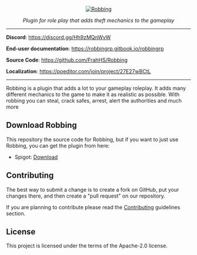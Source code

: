 <p align="center">
  <a href="https://robbingrp.gitbook.io/robbingrp"><img src="https://i.imgur.com/yNpDjw6.png" alt="Robbing"></a>
</p>
<p align="center">
    <em>Plugin for role play that adds theft mechanics to the gameplay</em>
</p>
<!-- <p align="center">
    <a href="https://bstats.org/plugin/bukkit/Robbing2/22346" alt="bstats servers">
        <img src="https://img.shields.io/bstats/servers/22346?color=5c769b&style=for-the-badge"/>
    </a>
    <a href="https://bstats.org/plugin/bukkit/Robbing2/22346" alt="bstats players">
        <img src="https://img.shields.io/bstats/players/22346?color=5c769b&style=for-the-badge"/>
    </a>
    <a href="https://discord.gg/Hh9zMQnWvW" alt="Discord">
        <img src="https://img.shields.io/discord/1023367722496700477?label=discord&style=for-the-badge&color=5c769b"/>
    </a>
</p> -->

---

**Discord**: <a href="https://discord.gg/Hh9zMQnWvW" target="_blank">https://discord.gg/Hh9zMQnWvW</a>

**End-user documentation**: <a href="https://robbingrp.gitbook.io/robbingrp" target="_blank">https://robbingrp.gitbook.io/robbingrp</a>

**Source Code**: <a href="https://github.com/FrahHS/Robbing" target="_blank">https://github.com/FrahHS/Robbing</a>

**Localization**: <a href="https://poeditor.com/join/project/27E27wBCtL" target="_blank">https://poeditor.com/join/project/27E27wBCtL</a>

---

Robbing is a plugin that adds a lot to your gameplay roleplay. It adds many different mechanics to the game to make it as realistic as possible. With robbing you can steal, crack safes, arrest, alert the authorities and much more

## Download Robbing

This repository the source code for Robbing, but if you want to just use Robbing, you can get the plugin from here:

* Spigot: [Download](https://www.spigotmc.org/resources/robbing-%E2%AD%95-roleplay-%E2%AD%95-custom-items-%E2%AD%90.117484/)

Contributing
-----
The best way to submit a change is to create a fork on GitHub, put your changes there, and then create a "pull request" on our repository.

If you are planning to contribute please read the [Contributing](https://github.com/FrahHS/Robbing/blob/main/CONTRIBUTING.md) guidelines section.

License
-----
This project is licensed under the terms of the Apache-2.0 license.
